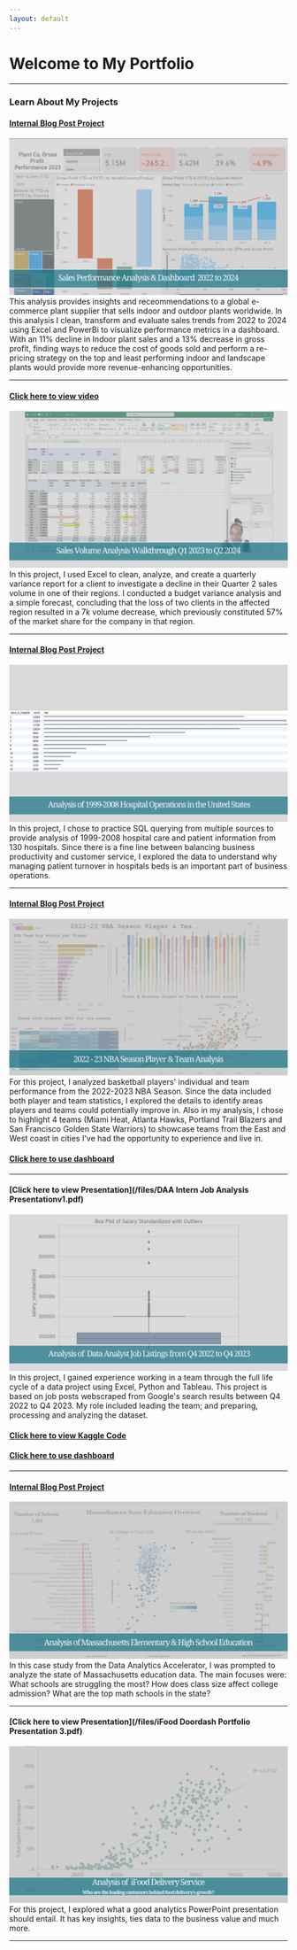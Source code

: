 ```yaml
---
layout: default
---
```

# Welcome to My Portfolio

---

### Learn About My Projects

#### [Internal Blog Post Project](/sql_healthcare_project.md)
<img src="images/Plant Co Sales Performance Analysis.png"/>
This analysis provides insights and receommendations to a global e-commerce plant supplier that sells indoor and outdoor plants worldwide. In this analysis I clean, transform and evaluate sales trends from 2022 to 2024 using Excel and PowerBi to visualize performance metrics in a dashboard. With an 11% decline in Indoor plant sales and a 13% decrease in gross profit, finding ways to reduce the cost of goods sold and perform a re-pricing strategy on the top and least performing indoor and landscape plants would provide more revenue-enhancing opportunities. 

---
#### [Click here to view video](https://youtu.be/mrlNEfwPXmA)
<img src="images/Sales Volume Analysis Cover.png"/>
In this project, I used Excel to clean, analyze, and create a quarterly variance report for a client to investigate a decline in their Quarter 2 sales volume in one of their regions. I conducted a budget variance analysis and a simple forecast, concluding that the loss of two clients in the affected region resulted in a 7k volume decrease, which previously constituted 57% of the market share for the company in that region.									


---
#### [Internal Blog Post Project](/sql_healthcare_project.md)
<img src="images/SQL Healthcare Github Cover.png"/>
In this project, I chose to practice SQL querying from multiple sources to provide analysis of 1999-2008 hospital care and patient information from 130 hospitals. Since there is a fine line between balancing business productivity and customer service, I explored the data to understand why managing patient turnover in hospitals beds is an important part of business operations.

---

#### [Internal Blog Post Project](/tableau_nba_project.md)
<img src="images/NBA Github Cover.png"/>
For this project, I analyzed basketball players' individual and team performance from the 2022-2023 NBA Season. Since the data included both player and team statistics, I explored the details to identify areas players and teams could potentially improve in. Also in my analysis, I chose to highlight 4 teams (Miami Heat, Atlanta Hawks, Portland Trail Blazers and San Francisco Golden State Warriors) to showcase teams from the East and West coast in cities I've had the opportunity to experience and live in.


#### [Click here to use dashboard](https://public.tableau.com/views/2022-23NBASeasonPlayerTeamAnalysisDashboard/22-23NBATeamAnalysisDashboard?:language=en-US&:display_count=n&:origin=viz_share_link)

---

#### [Click here to view Presentation](/files/DAA Intern Job Analysis Presentationv1.pdf)
<img src="images/Salary Boxplot Outliers Github Cover.png"/>
In this project, I gained experience working in a team through the full life cycle of a data project using Excel, Python and Tableau. This project is based on job posts webscraped from Google's search results between Q4 2022 to Q4 2023. My role included leading the team; and preparing, processing and analyzing the dataset.

#### [Click here to view Kaggle Code](https://www.kaggle.com/code/datadomino/data-cleaning-in-python)
#### [Click here to use dashboard](https://public.tableau.com/views/JobPostingData_17008765985050/Dashboard1?:language=en-US&:display_count=n&:origin=viz_share_link)

---
#### [Internal Blog Post Project](/education_project.md)
<img src="images/Github Mass Cover.png"/>
In this case study from the Data Analytics Accelerator, I was prompted to analyze the state of Massachusetts education data. The main focuses were:
What schools are struggling the most?
How does class size affect college admission?
What are the top math schools in the state? 

---
#### [Click here to view Presentation](/files/iFood Doordash Portfolio Presentation 3.pdf)
<img src="images/IFood Github Cover.png"/>
For this project, I explored what a good analytics PowerPoint presentation should entail. It has key insights, ties data to the business value and much more. 

---
